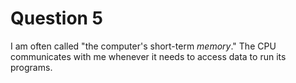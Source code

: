 # Question 5

I am often called "the computer's short-term _memory_." The CPU communicates with me whenever it needs to access data to run its programs.